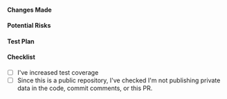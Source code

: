 #### Changes Made

#### Potential Risks
<!--- What can go wrong with this change? How will these changes affect adjacent code/features? How will we handle any adverse issues? --->

#### Test Plan
<!--- How do we know this PR does what it's supposed to do? How do we ensure that adjacent code/features are still working? How do we evaluate the performance implications of this PR?--->

#### Checklist
- [ ] I've increased test coverage
- [ ] Since this is a public repository, I've checked I'm not publishing private data in the code, commit comments, or this PR.
